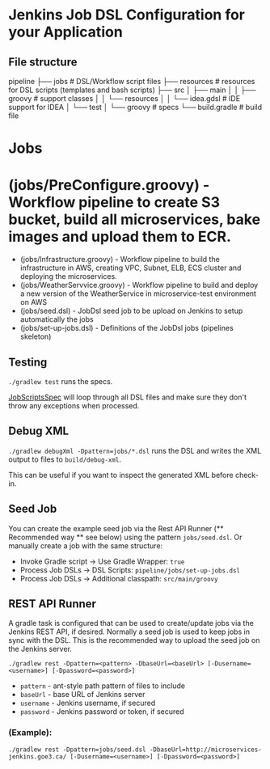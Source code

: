 # Jenkins Job DSL Configuration for your Application


## File structure

pipeline
    ├── jobs                    # DSL/Workflow script files
    ├── resources               # resources for DSL scripts (templates and bash scripts)
    ├── src
    │   ├── main
    │   │   ├── groovy          # support classes
    │   │   └── resources
    │   │       └── idea.gdsl   # IDE support for IDEA
    │   └── test
    │       └── groovy          # specs
    └── build.gradle            # build file

# Jobs

# (jobs/PreConfigure.groovy)     - Workflow pipeline to create S3 bucket, build all microservices, bake images and upload them to ECR.
* (jobs/Infrastructure.groovy)   - Workflow pipeline to build the infrastructure in AWS, creating VPC, Subnet, ELB, ECS cluster and deploying the microservices.
* (jobs/WeatherServvice.groovy)  - Workflow pipeline to build and deploy a new version of the WeatherService in microservice-test environment on AWS
* (jobs/seed.dsl)                - JobDsl seed job to be upload on Jenkins to setup automatically the jobs
* (jobs/set-up-jobs.dsl)         - Definitions of the JobDsl jobs (pipelines skeleton)

## Testing

`./gradlew test` runs the specs.

[JobScriptsSpec](src/test/groovy/com/dslexample/JobScriptsSpec.groovy) 
will loop through all DSL files and make sure they don't throw any exceptions when processed.

## Debug XML 

`./gradlew debugXml -Dpattern=jobs/*.dsl` runs the DSL and writes the XML output to files to `build/debug-xml`.

This can be useful if you want to inspect the generated XML before check-in.

## Seed Job

You can create the example seed job via the Rest API Runner (** Recommended way ** see below) using the pattern `jobs/seed.dsl`.
Or manually create a job with the same structure:

* Invoke Gradle script → Use Gradle Wrapper: `true`
* Process Job DSLs → DSL Scripts: `pipeline/jobs/set-up-jobs.dsl`
* Process Job DSLs → Additional classpath: `src/main/groovy`

## REST API Runner

A gradle task is configured that can be used to create/update jobs via the Jenkins REST API, if desired. Normally
a seed job is used to keep jobs in sync with the DSL. This is the recommended way to upload the seed job
on the Jenkins server.

```./gradlew rest -Dpattern=<pattern> -DbaseUrl=<baseUrl> [-Dusername=<username>] [-Dpassword=<password>]```

* `pattern` - ant-style path pattern of files to include
* `baseUrl` - base URL of Jenkins server
* `username` - Jenkins username, if secured
* `password` - Jenkins password or token, if secured

### (Example):
```./gradlew rest -Dpattern=jobs/seed.dsl -DbaseUrl=http://microservices-jenkins.goe3.ca/ [-Dusername=<username>] [-Dpassword=<password>]```